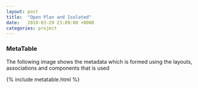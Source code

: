 ```yaml
---
layout: post
title:  "Open Plan and Isolated"
date:   2018-03-29 23:09:00 +0000
categories: project
---
```



### MetaTable
The following image shows the metadata which is formed using the layouts, associations and components that is used

{% include metatable.html %}